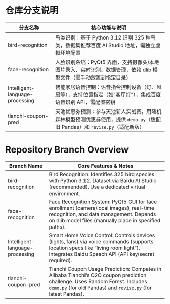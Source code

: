 # 仓库分支说明  

| 分支名称              | 核心功能与说明                                                                                     |  
|-----------------------|--------------------------------------------------------------------------------------------------|  
| bird-recognition      | 鸟类识别：基于 Python 3.12 识别 325 种鸟类，数据集推荐百度 AI Studio 地址，需独立虚拟环境配置                |  
| face-recognition      | 人脸识别系统：PyQt5 界面，支持摄像头/本地图片录入、实时识别、数据管理，依赖 dlib 模型文件（需手动放置到指定目录）       |  
| Intelligent-language-processing      | 智能家居语音控制：语音指令控制设备（灯、风扇等），支持位置指定（如“客厅灯”），集成百度语音识别 API，需配置密钥          |  
| tianchi-coupon-pred   | 天池优惠券预测：参与天池新人实战赛，用随机森林模型预测优惠券使用，提供 `demo.py`（适配旧 Pandas）和 `revise.py`（适配新版） |  


# Repository Branch Overview  

| Branch Name           | Core Features & Notes                                                                 |  
|-----------------------|---------------------------------------------------------------------------------------|  
| bird-recognition      | Bird Recognition: Identifies 325 bird species with Python 3.12. Dataset via Baidu AI Studio (recommended). Use a dedicated virtual environment. |  
| face-recognition      | Face Recognition System: PyQt5 GUI for face enrollment (camera/local images), real-time recognition, and data management. Depends on dlib model files (manually place in specified paths). |  
| Intelligent-language-processing      | Smart Home Voice Control: Controls devices (lights, fans) via voice commands (supports location specs like “living room light”). Integrates Baidu Speech API (API key/secret required). |  
| tianchi-coupon-pred   | Tianchi Coupon Usage Prediction: Competes in Alibaba Tianchi’s O2O coupon prediction challenge. Uses Random Forest. Includes `demo.py` (for old Pandas) and `revise.py` (for latest Pandas). |  

